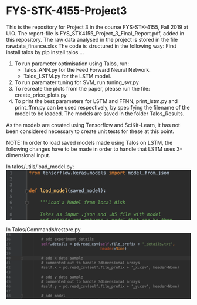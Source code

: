 # FYS-STK-4155-Project3
This is the repository for Project 3 in the course FYS-STK-4155, Fall 2019 at UiO.
The report-file is FYS_STK4155_Project_3_Final_Report.pdf, added in this repository.
The raw data analysed in the project is stored in the file rawdata_finance.xlsx
The code is structured in the following way:
First install talos by pip install talos ...
1. To run parameter optimisation using Talos, run:
    - Talos_ANN.py for the Feed Forward Neural Network.
    - Talos_LSTM.py for the LSTM model.
2. To run paramater tuning for SVM, run tuning_svr.py
3. To recreate the plots from the paper, please run the file: create_price_plots.py
4. To print the best parameters for LSTM and FFNN, print_lstm.py and print_ffnn.py can be used respectively, by specifying the filename of the model to be loaded.
   The models are saved in the folder Talos_Results.

As the models are created using Tensorflow and SciKit-Learn, it has not been considered necessary to create unit tests for these at this point.

NOTE: In order to load saved models made using Talos on LSTM, the following changes have to be made in order to handle that LSTM uses 3-dimensional input.

In talos/utils/load_model.py:
![Image of first change](https://github.com/alexadal/FYS-STK-4155-Project3/blob/master/1.png)


In Talos/Commands/restore.py
![Image of second change](https://github.com/alexadal/FYS-STK-4155-Project3/blob/master/2.png)



